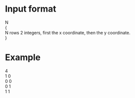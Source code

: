 # Input format

N  
{  
    N rows 2 integers, first the x coordinate, then the y coordinate.  
} 

# Example

4  
1 0  
0 0  
0 1  
1 1  

